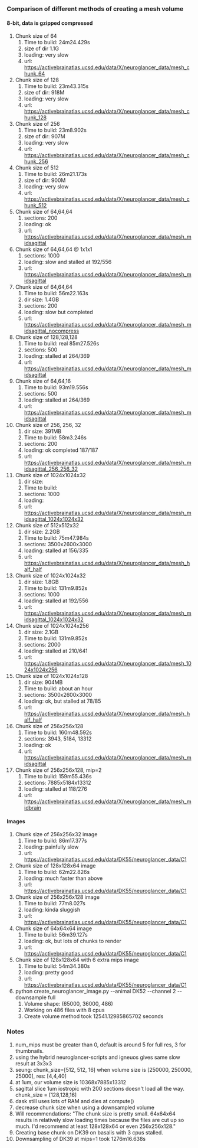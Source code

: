 ### Comparison of different methods of creating a mesh volume
#### 8-bit, data is gzipped compressed

1. Chunk size of 64
    1. Time to build: 24m24.429s  
    1. size of dir 1.1G
    1. loading: very slow
    1. url: https://activebrainatlas.ucsd.edu/data/X/neuroglancer_data/mesh_chunk_64 
1. Chunk size of 128
    1. Time to build:   23m43.315s
    1. size of dir: 918M
    1. loading: very slow
    1. url: https://activebrainatlas.ucsd.edu/data/X/neuroglancer_data/mesh_chunk_128
1. Chunk size of 256
    1. Time to build:   23m8.902s
    1. size of dir: 907M
    1. loading: very slow
    1. url: https://activebrainatlas.ucsd.edu/data/X/neuroglancer_data/mesh_chunk_256 
1. Chunk size of 512
    1. Time to build: 26m21.173s   
    1. size of dir: 900M
    1. loading: very slow
    1. url: https://activebrainatlas.ucsd.edu/data/X/neuroglancer_data/mesh_chunk_512
1. Chunk size of 64,64,64
    1. sections: 200
    1. loading: ok
    1. url: https://activebrainatlas.ucsd.edu/data/X/neuroglancer_data/mesh_midsagittal 
1. Chunk size of 64,64,64 @ 1x1x1
    1. sections: 1000
    1. loading: slow and stalled at 192/556
    1. url: https://activebrainatlas.ucsd.edu/data/X/neuroglancer_data/mesh_midsagittal 
1. Chunk size of 64,64,64
    1. Time to build: 56m22.163s
    1. dir size: 1.4GB   
    1. sections: 200
    1. loading: slow but completed
    1. url: https://activebrainatlas.ucsd.edu/data/X/neuroglancer_data/mesh_midsagittal_nocompress 
1. Chunk size of 128,128,128
    1. Time to build: real	85m27.526s
    1. sections: 500
    1. loading: stalled at 264/369
    1. url: https://activebrainatlas.ucsd.edu/data/X/neuroglancer_data/mesh_midsagittal
1. Chunk size of 64,64,16
    1. Time to build: 93m19.556s
    1. sections: 500
    1. loading: stalled at 264/369
    1. url: https://activebrainatlas.ucsd.edu/data/X/neuroglancer_data/mesh_midsagittal
1. Chunk size of 256, 256, 32
    1. dir size: 391MB
    1. Time to build: 58m3.246s
    1. sections: 200
    1. loading: ok completed 187/187
    1. url: https://activebrainatlas.ucsd.edu/data/X/neuroglancer_data/mesh_midsagittal_256_256_32
1. Chunk size of 1024x1024x32
    1. dir size: 
    1. Time to build: 
    1. sections: 1000
    1. loading: 
    1. url: https://activebrainatlas.ucsd.edu/data/X/neuroglancer_data/mesh_midsagittal_1024x1024x32
1. Chunk size of 512x512x32
    1. dir size: 2.2GB
    1. Time to build: 75m47.984s
    1. sections: 3500x2600x3000
    1. loading: stalled at 156/335
    1. url: https://activebrainatlas.ucsd.edu/data/X/neuroglancer_data/mesh_half_half
1. Chunk size of 1024x1024x32
    1. dir size: 1.8GB
    1. Time to build: 131m9.852s
    1. sections: 1000
    1. loading: stalled at 192/556
    1. url: https://activebrainatlas.ucsd.edu/data/X/neuroglancer_data/mesh_midsagittal_1024x1024x32
1. Chunk size of 1024x1024x256
    1. dir size: 2.1GB
    1. Time to build: 131m9.852s
    1. sections: 2000
    1. loading: stalled at 210/641 
    1. url: https://activebrainatlas.ucsd.edu/data/X/neuroglancer_data/mesh_1024x1024x256
1. Chunk size of 1024x1024x128
    1. dir size: 904MB
    1. Time to build: about an hour
    1. sections: 3500x2600x3000
    1. loading: ok, but stalled at 78/85
    1. url: https://activebrainatlas.ucsd.edu/data/X/neuroglancer_data/mesh_half_half
1. Chunk size of 256x256x128
    1. Time to build: 160m48.592s
    1. sections: 3943, 5184, 13312
    1. loading: ok 
    1. url: https://activebrainatlas.ucsd.edu/data/X/neuroglancer_data/mesh_midsagittal
1. Chunk size of 256x256x128, mip=2
    1. Time to build: 159m55.436s
    1. sections: 7885x5184x13312
    1. loading: stalled at 118/276
    1. url: https://activebrainatlas.ucsd.edu/data/X/neuroglancer_data/mesh_midbrain
#### Images   
1. Chunk size of 256x256x32 image
    1. Time to build: 86m17.377s
    1. loading: painfully slow
    1. url: https://activebrainatlas.ucsd.edu/data/DK55/neuroglancer_data/C1
1. Chunk size of 128x128x64 image
    1. Time to build: 62m22.826s
    1. loading: much faster than above
    1. url: https://activebrainatlas.ucsd.edu/data/DK55/neuroglancer_data/C1
1. Chunk size of 256x256x128 image
    1. Time to build: 77m8.027s
    1. loading: kinda sluggish
    1. url: https://activebrainatlas.ucsd.edu/data/DK55/neuroglancer_data/C1
1. Chunk size of 64x64x64 image
    1. Time to build: 56m39.127s
    1. loading: ok, but lots of chunks to render
    1. url: https://activebrainatlas.ucsd.edu/data/DK55/neuroglancer_data/C1
1. Chunk size of 128x128x64 with 6 extra mips image
    1. Time to build: 54m34.380s
    1. loading: pretty good
    1. url: https://activebrainatlas.ucsd.edu/data/DK55/neuroglancer_data/C1
1. python create_neuroglancer_image.py --animal DK52 --channel 2 --downsample full
    1. Volume shape: (65000, 36000, 486)
    1. Working on 486 files with 8 cpus
    1. Create volume method took 12541.12985865702 seconds
    
### Notes
1. num_mips must be greater than 0, default is around 5 for full res, 3 for thumbnails.
1. using the hybrid neuroglancer-scripts and igneuos gives same slow result at 3x3x3
1. seung: chunk_size=[512, 512, 16] when volume size is [250000, 250000, 25000], res: [4,4,40]
1. at 1um, our volume size is 10368x7885x13312
1. sagittal slice 1um iostropic with 200 sections doesn't load all the way. chunk_size = [128,128,16]
1. dask still uses lots of RAM and dies at compute()
1. decrease chunk size when using a downsampled volume
1. Will recommendations: "The chunk size is pretty small. 64x64x64 results in relatively slow 
   loading times because the files are cut up so much. I'd recommend at least 128x128x64 
   or even 256x256x128."
1. Creating base chunk on DK39 on basalis with 3 cpus stalled.
1. Downsampling of DK39 at mips=1 took 1276m16.638s
